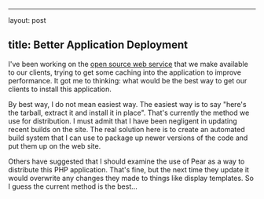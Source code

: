 <hr />

<p>layout: post</p>

<h2>title: Better Application Deployment</h2>

<p>I've been working on the <a href="http://www.sportsdb.org/sd/sportscaster">open source web service</a> that we make available to our clients, trying to get some caching into the application to improve performance.  It got me to thinking:  what would be the best way to get our clients to install this application.
</p>

<p>
By best way, I do not mean easiest way.  The easiest way is to say "here's the tarball, extract it and install it in place".  That's currently the method we use for distribution.  I must admit that I have been negligent in updating recent builds on the site.  The real solution here is to create an automated build system that I can use to package up newer versions of the code and put them up on the web site.
</p>

<p>
Others have suggested that I should examine the use of Pear as a way to distribute this PHP application.  That's fine, but the next time they update it would overwrite any changes they made to things like display templates.  So I guess the current method is the best...
</p>
